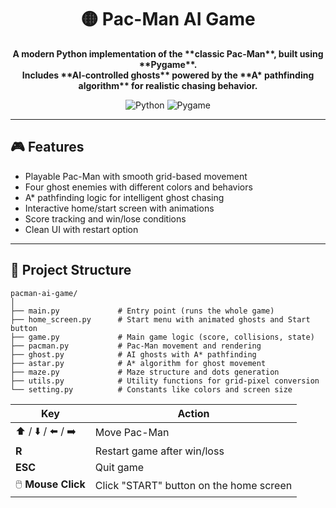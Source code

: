 <h1 align="center">🟡 Pac-Man AI Game</h1>

<p align="center">
  <b>A modern Python implementation of the **classic Pac-Man**, built using **Pygame**.<br>  
Includes **AI-controlled ghosts** powered by the **A* pathfinding algorithm** for realistic chasing behavior.</b>
</p>

<p align="center">
  <img src="https://img.shields.io/badge/Python-3.8%2B-blue?logo=python" alt="Python">
  <img src="https://img.shields.io/badge/Pygame-2.0%2B-green?logo=pygame" alt="Pygame">
</p>




---

## 🎮 Features

- Playable Pac-Man with smooth grid-based movement  
- Four ghost enemies with different colors and behaviors  
- A* pathfinding logic for intelligent ghost chasing  
- Interactive home/start screen with animations  
- Score tracking and win/lose conditions  
- Clean UI with restart option

---

## 🧩 Project Structure

```
pacman-ai-game/
│
├── main.py             # Entry point (runs the whole game)
├── home_screen.py      # Start menu with animated ghosts and Start button
├── game.py             # Main game logic (score, collisions, state)
├── pacman.py           # Pac-Man movement and rendering
├── ghost.py            # AI ghosts with A* pathfinding
├── astar.py            # A* algorithm for ghost movement
├── maze.py             # Maze structure and dots generation
├── utils.py            # Utility functions for grid-pixel conversion
└── setting.py          # Constants like colors and screen size
```



| Key | Action |
|-----|---------|
| ⬆️ / ⬇️ / ⬅️ / ➡️ | Move Pac-Man |
| **R** | Restart game after win/loss |
| **ESC** | Quit game |
| 🖱️ **Mouse Click** | Click "START" button on the home screen |
